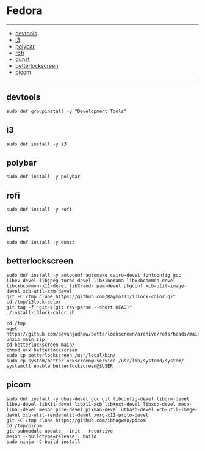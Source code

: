 # Fedora

---

- [devtools](#devtools)
- [i3](#i3)
- [polybar](#polybar)
- [rofi](#rofi)
- [dunst](#dunst)
- [betterlockscreen](#betterlockscreen)
- [picom](#picom)

---

## devtools

```shell
sudo dnf groupinstall -y "Development Tools"
```

## i3

```shell
sudo dnf install -y i3
```

## polybar

```shell
sudo dnf install -y polybar
```

## rofi

```shell
sudo dnf install -y rofi
```

## dunst

```shell
sudo dnf install -y dunst
```

## betterlockscreen

```shell
sudo dnf install -y autoconf automake cairo-devel fontconfig gcc libev-devel libjpeg-turbo-devel libXinerama libxkbcommon-devel libxkbcommon-x11-devel libXrandr pam-devel pkgconf xcb-util-image-devel xcb-util-xrm-devel
git -C /tmp clone https://github.com/Raymo111/i3lock-color.git
cd /tmp/i3lock-color
git tag -f "git-$(git rev-parse --short HEAD)"
./install-i3lock-color.sh
```

```shell
cd /tmp
wget https://github.com/pavanjadhaw/betterlockscreen/archive/refs/heads/main.zip
unzip main.zip
cd betterlockscreen-main/
chmod u+x betterlockscreen
sudo cp betterlockscreen /usr/local/bin/
sudo cp system/betterlockscreen@.service /usr/lib/systemd/system/
systemctl enable betterlockscreen@$USER
```

## picom

```shell
sudo dnf install -y dbus-devel gcc git libconfig-devel libdrm-devel libev-devel libX11-devel libX11-xcb libXext-devel libxcb-devel mesa-libGL-devel meson pcre-devel pixman-devel uthash-devel xcb-util-image-devel xcb-util-renderutil-devel xorg-x11-proto-devel
git -C /tmp clone https://github.com/ibhagwan/picom
cd /tmp/picom
git submodule update --init --recursive
meson --buildtype=release . build
sudo ninja -C build install
```
